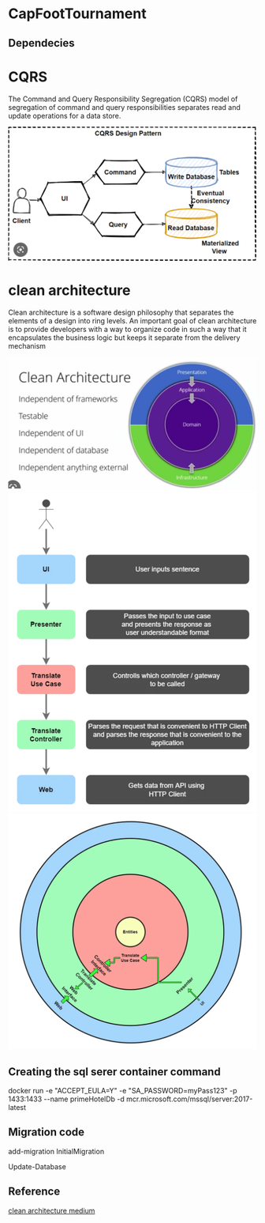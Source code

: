 # CapFootTournament

## Dependecies

# CQRS

<p>The Command and Query Responsibility Segregation (CQRS) model of segregation of command and query responsibilities separates read and update operations for a data store.</p>

![](img/cqrs.png)

# clean architecture

<p>Clean architecture is a software design philosophy that separates the elements of a design into ring levels. An important goal of clean architecture is to provide developers with a way to organize code in such a way that it encapsulates the business logic but keeps it separate from the delivery mechanism</p>

![](img/clean.png)
![](img/d.png)
![](img/ud.png)

## Creating the sql serer container command

<p>docker run -e "ACCEPT_EULA=Y" -e "SA_PASSWORD=myPass123" -p 1433:1433 --name primeHotelDb -d mcr.microsoft.com/mssql/server:2017-latest</p>

## Migration code

<p>add-migration InitialMigration</p>
<p>Update-Database</p>

## Reference

<a href="https://betterprogramming.pub/the-clean-architecture-beginners-guide-e4b7058c1165"> clean architecture medium</a>
